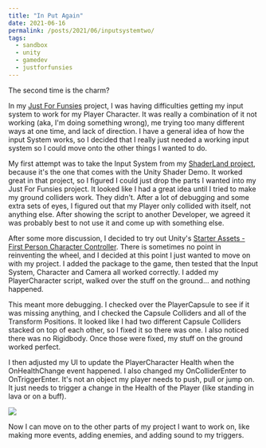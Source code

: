 ```yaml
---
title: "In Put Again"
date: 2021-06-16
permalink: /posts/2021/06/inputsystemtwo/
tags:
  - sandbox
  - unity
  - gamedev
  - justforfunsies
---
```


The second time is the charm? 

In my [Just For Funsies](https://github.com/JenniTheDev/JustForFunsies) project, I was having difficulties getting my input system to work for my Player Character. It was really a combination of it not working (aka, I'm doing something wrong), me trying too many different ways at one time, and lack of direction. I have a general idea of how the input System works, so I decided that I really just needed a working input system so I could move onto the other things I wanted to do.

My first attempt was to take the Input System from my [ShaderLand project](https://jennithe.dev/portfolio/3-shaderland/), because it's the one that comes with the Unity Shader Demo. It worked great in that project, so I figured I could just drop the parts I wanted into my Just For Funsies project. It looked like I had a great idea until I tried to make my ground colliders work. They didn't. After a lot of debugging and some extra sets of eyes, I figured out that my Player only collided with itself, not anything else. After showing the script to another Developer, we agreed it was probably best to not use it and come up with something else. 

After some more discussion, I decided to try out Unity's [Starter Assets - First Person Character Controller](https://assetstore.unity.com/packages/essentials/starter-assets-first-person-character-controller-196525). There is sometimes no point in reinventing the wheel, and I decided at this point I just wanted to move on with my project. I added the package to the game, then tested that the Input System, Character and Camera all worked correctly. I added my PlayerCharacter script, walked over the stuff on the ground... and nothing happened. 

This meant more debugging. I checked over the PlayerCapsule to see if it was missing anything, and I checked the Capsule Colliders and all of the Transform Positions. It looked like I had two different Capsule Colliders stacked on top of each other, so I fixed it so there was one. I also noticed there was no Rigidbody. Once those were fixed, my stuff on the ground worked perfect. 

I then adjusted my UI to update the PlayerCharacter Health when the OnHealthChange event happened. I also changed my OnColliderEnter to OnTriggerEnter. It's not an object my player needs to push, pull or jump on. It just needs to trigger a change in the Health of the Player (like standing in lava or on a buff). 

![](https://media.giphy.com/media/hUZ32FYDhFfDukQAlR/giphy.gif)

Now I can move on to the other parts of my project I want to work on, like making more events, adding enemies, and adding sound to my triggers. 